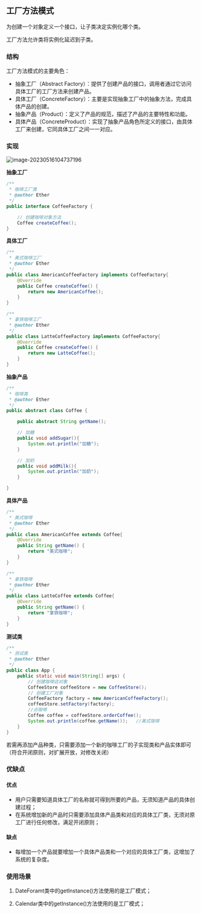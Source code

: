 ## 工厂方法模式

为创建一个对象定义一个接口，让子类决定实例化哪个类。

工厂方法允许类将实例化延迟到子类。

### 结构

工厂方法模式的主要角色：

* 抽象工厂（Abstract Factory）：提供了创建产品的接口，调用者通过它访问具体工厂的工厂方法来创建产品。
* 具体工厂（ConcreteFactory）：主要是实现抽象工厂中的抽象方法，完成具体产品的创建。
* 抽象产品（Product）：定义了产品的规范，描述了产品的主要特性和功能。
* 具体产品（ConcreteProduct）：实现了抽象产品角色所定义的接口，由具体工厂来创建，它同具体工厂之间一一对应。

### 实现

![image-20230516104737196](https://cloud-image-host.oss-cn-beijing.aliyuncs.com/img/202305161047263.png)

**抽象工厂**

```java
/**
 * 咖啡工厂类
 * @author Ether
 */
public interface CoffeeFactory {

    // 创建咖啡对象方法
    Coffee createCoffee();
}
```

**具体工厂**

```java
/**
 * 美式咖啡工厂
 * @author Ether
 */
public class AmericanCoffeeFactory implements CoffeeFactory{
    @Override
    public Coffee createCoffee() {
        return new AmericanCoffee();
    }
}
```

```java
/**
 * 拿铁咖啡工厂
 * @author Ether
 */
public class LatteCoffeeFactory implements CoffeeFactory{
    @Override
    public Coffee createCoffee() {
        return new LatteCoffee();
    }
}
```

**抽象产品**

```java
/**
 * 咖啡类
 * @author Ether
 */
public abstract class Coffee {

    public abstract String getName();

    // 加糖
    public void addSugar(){
        System.out.println("加糖");
    }

    // 加奶
    public void addMilk(){
        System.out.println("加奶");
    }

}
```

**具体产品**

```java
/**
 * 美式咖啡
 * @author Ether
 */
public class AmericanCoffee extends Coffee{
    @Override
    public String getName() {
        return "美式咖啡";
    }
}
```

```java
/**
 * 拿铁咖啡
 * @author Ether
 */
public class LatteCoffee extends Coffee{
    @Override
    public String getName() {
        return "拿铁咖啡";
    }
}
```

**测试类**

```java
/**
 * 测试类
 * @author Ether
 */
public class App {
    public static void main(String[] args) {
        // 创建咖啡店对象
        CoffeeStore coffeeStore = new CoffeeStore();
        // 创建工厂对象
        CoffeeFactory factory = new AmericanCoffeeFactory();
        coffeeStore.setFactory(factory);
        //点咖啡
        Coffee coffee = coffeeStore.orderCoffee();
        System.out.println(coffee.getName());   //美式咖啡
    }
}
```



若需再添加产品种类，只需要添加一个新的咖啡工厂的子实现类和产品实体即可（符合开闭原则，对扩展开放，对修改关闭）

### 优缺点

#### 优点

- 用户只需要知道具体工厂的名称就可得到所要的产品，无须知道产品的具体创建过程；
- 在系统增加新的产品时只需要添加具体产品类和对应的具体工厂类，无须对原工厂进行任何修改，满足开闭原则；

#### 缺点

* 每增加一个产品就要增加一个具体产品类和一个对应的具体工厂类，这增加了系统的复杂度。

### 使用场景

1. DateForamt类中的getInstance()方法使用的是工厂模式；

2. Calendar类中的getInstance()方法使用的是工厂模式；